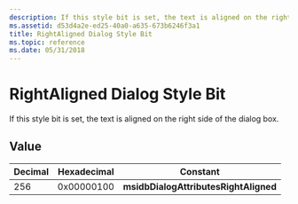 ```yaml
---
description: If this style bit is set, the text is aligned on the right side of the dialog box.
ms.assetid: d53d4a2e-ed25-40a0-a635-673b6246f3a1
title: RightAligned Dialog Style Bit
ms.topic: reference
ms.date: 05/31/2018
---
```


# RightAligned Dialog Style Bit

If this style bit is set, the text is aligned on the right side of the dialog box.

## Value



| Decimal | Hexadecimal | Constant                              |
|---------|-------------|---------------------------------------|
| 256     | 0x00000100  | **msidbDialogAttributesRightAligned** |



 

 

 



